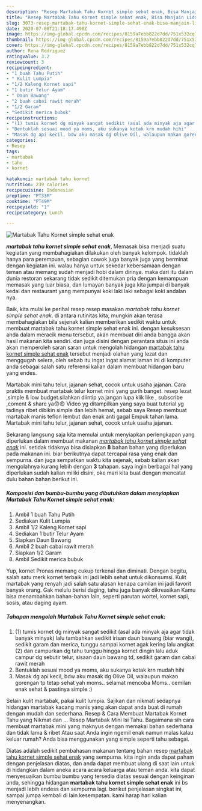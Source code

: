 ```yaml
---
description: "Resep Martabak Tahu Kornet simple sehat enak, Bisa Manjain Lidah"
title: "Resep Martabak Tahu Kornet simple sehat enak, Bisa Manjain Lidah"
slug: 3073-resep-martabak-tahu-kornet-simple-sehat-enak-bisa-manjain-lidah
date: 2020-07-08T21:18:17.490Z
image: https://img-global.cpcdn.com/recipes/8159a7ebb822d7dd/751x532cq70/martabak-tahu-kornet-simple-sehat-enak-foto-resep-utama.jpg
thumbnail: https://img-global.cpcdn.com/recipes/8159a7ebb822d7dd/751x532cq70/martabak-tahu-kornet-simple-sehat-enak-foto-resep-utama.jpg
cover: https://img-global.cpcdn.com/recipes/8159a7ebb822d7dd/751x532cq70/martabak-tahu-kornet-simple-sehat-enak-foto-resep-utama.jpg
author: Rena Rodriguez
ratingvalue: 3.2
reviewcount: 3
recipeingredient:
- "1 buah Tahu Putih"
- " Kulit Lumpia"
- "1/2 Kaleng Kornet sapi"
- "1 butir Telur Ayam"
- " Daun Bawang"
- "2 buah cabai rawit merah"
- "1/2 Garam"
- "Sedikit merica bubuk"
recipeinstructions:
- "(1) tumis kornet dg minyak sangat sedikit (asal ada minyak aja agar tidak banyak minyak) lalu tambahkan sedikit irisan daun bawang (biar wangi), sedikit garam dan merica, tunggu sampai kornet agak kering lalu angkat (2) dan campurkan dg tahu tunggu hingga kornet dingin lalu aduk campur dg sebutir telur, sisaan daun bawang td, sedikit garam dan cabai rawit merah"
- "Bentuklah sesuai mood ya moms, aku sukanya kotak krn mudah hihi"
- "Masak dg api kecil, bdw aku masak dg Olive Oil, walaupun makan gorengan tp tetap sehat yah moms.. selamat mencoba Moms.. cemilan enak sehat &amp; pastinya simple :)"
categories:
- Resep
tags:
- martabak
- tahu
- kornet

katakunci: martabak tahu kornet 
nutrition: 239 calories
recipecuisine: Indonesian
preptime: "PT33M"
cooktime: "PT49M"
recipeyield: "1"
recipecategory: Lunch

---
```



![Martabak Tahu Kornet simple sehat enak](https://img-global.cpcdn.com/recipes/8159a7ebb822d7dd/751x532cq70/martabak-tahu-kornet-simple-sehat-enak-foto-resep-utama.jpg)

<b><i>martabak tahu kornet simple sehat enak</i></b>, Memasak bisa menjadi suatu kegiatan yang membahagiakan dilakukan oleh banyak kelompok. tidaklah hanya para perempuan, sebagian cowok juga banyak juga yang berminat dengan kegiatan ini. walau hanya untuk sekedar kebersamaan dengan teman atau memang sudah menjadi hobi dalam dirinya. maka dari itu dalam dunia restoran sekarang tidak sedikit ditemukan pria dengan kemampuan memasak yang luar biasa, dan lumayan banyak juga kita jumpai di banyak kedai dan restaurant yang mempunyai koki laki laki sebagai koki andalan nya.

Baik, kita mulai ke perihal resep resep masakan <i>martabak tahu kornet simple sehat enak</i>. di antara rutinitas kita, mungkin akan terasa membahagiakan bila sejenak kalian memberikan sedikit waktu untuk membuat martabak tahu kornet simple sehat enak ini. dengan kesuksesan anda dalam meracik menu tersebut, akan membuat diri anda bangga akan hasil makanan kita sendiri. dan juga disini dengan perantara situs ini anda akan memperoleh saran saran untuk mengolah hidangan <u>martabak tahu kornet simple sehat enak</u> tersebut menjadi olahan yang lezat dan menggugah selera, oleh sebab itu ingat ingat alamat laman ini di komputer anda sebagai salah satu referensi kalian dalam membuat hidangan baru yang endes.

Martabak mini tahu telur, jajanan sehat, cocok untuk usaha jajanan. Cara praktis membuat martabak telur kornet mini yang gurih banget. resep lezat ,simple &amp; low budget.silahkan diintip ya.jangan lupa klik like , subscribe ,coment &amp; share ya😙😍 Video yg ditampilkan yang saya buat tutorial yg tadinya ribet dibikin simple dan lebih hemat, sebab saya Resep membuat martabak manis teflon lembut dan enak anti gagal Empuk tahan lama. Martabak mini tahu telur, jajanan sehat, cocok untuk usaha jajanan.


Sekarang langsung saja kita memulai untuk menyiapkan perlengkapan yang diperlukan dalam membuat makanan <u><i>martabak tahu kornet simple sehat enak</i></u> ini. setidak tidaknya bisa disiapkan <b>8</b> bahan bahan yang diperlukan pada makanan ini. biar berikutnya dapat tercapai rasa yang enak dan sempurna. dan juga sempatkan waktu kita sejenak, sebab kalian akan mengolahnya kurang lebih dengan <b>3</b> tahapan. saya ingin berbagai hal yang diperlukan sudah kalian miliki disini, oke mari kita buat dengan mencatat dulu bahan bahan berikut ini.

<!--inarticleads1-->

##### Komposisi dan bumbu-bumbu yang dibutuhkan dalam menyiapkan Martabak Tahu Kornet simple sehat enak:

1. Ambil 1 buah Tahu Putih
1. Sediakan  Kulit Lumpia
1. Ambil 1/2 Kaleng Kornet sapi
1. Sediakan 1 butir Telur Ayam
1. Siapkan  Daun Bawang
1. Ambil 2 buah cabai rawit merah
1. Siapkan 1/2 Garam
1. Ambil Sedikit merica bubuk


Yup, kornet Pronas memang cukup terkenal dan diminati. Dengan begitu, salah satu merk kornet terbaik ini jadi lebih sehat untuk dikonsumsi. Kulit martabak yang renyah jadi salah satu alasan kenapa camilan ini jadi favorit banyak orang. Gak melulu berisi daging, tahu juga banyak dikreasikan Kamu bisa menambahkan bahan-bahan lain, seperti parutan wortel, kornet sapi, sosis, atau daging ayam. 

<!--inarticleads2-->

##### Tahapan mengolah Martabak Tahu Kornet simple sehat enak:

1. (1) tumis kornet dg minyak sangat sedikit (asal ada minyak aja agar tidak banyak minyak) lalu tambahkan sedikit irisan daun bawang (biar wangi), sedikit garam dan merica, tunggu sampai kornet agak kering lalu angkat (2) dan campurkan dg tahu tunggu hingga kornet dingin lalu aduk campur dg sebutir telur, sisaan daun bawang td, sedikit garam dan cabai rawit merah
1. Bentuklah sesuai mood ya moms, aku sukanya kotak krn mudah hihi
1. Masak dg api kecil, bdw aku masak dg Olive Oil, walaupun makan gorengan tp tetap sehat yah moms.. selamat mencoba Moms.. cemilan enak sehat &amp; pastinya simple :)


Selain kulit martabak, pakai kulit lumpia. Sajikan dan nikmati sedapnya hidangan martabak kacang manis yang akan dapat anda buat di rumah dengan mudah dan sederhana. Resep &amp; Cara Membuat Martabak Kornet Tahu yang Nikmat dan … Resep Martabak Mini Isi Tahu. Bagaimana sih cara membuat martabak mini yang maknyus dengan memakai bahan sederhana dan tidak lama &amp; ribet Atau saat Anda ingin ngemil enak namun malas kalau keluar rumah? Anda bisa menggunakan yang simple seperti tahu sebagai. 

Diatas adalah sedikit pembahasan makanan tentang bahan resep <u>martabak tahu kornet simple sehat enak</u> yang sempurna. kita ingin anda dapat paham dengan penjelasan diatas, dan anda dapat membuat ulang di saat lain untuk di hidangkan dalam aneka acara acara keluarga atau teman anda. kita dapat menyesuaikan bumbu bumbu yang tersedia diatas sesuai dengan keinginan anda, sehingga hidangan <b>martabak tahu kornet simple sehat enak</b> ini bs menjadi lebih endess dan sempurna lagi. berikut penjelasan singkat ini, sampai jumpa kembali di lain kesempatan. kami harap hari kalian menyenangkan.
